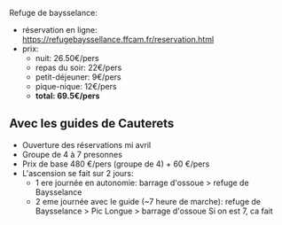 Refuge de baysselance:
- réservation en ligne: https://refugebayssellance.ffcam.fr/reservation.html
- prix:
	- nuit: 26.50€/pers
	- repas du soir: 22€/pers
	- petit-déjeuner: 9€/pers
	- pique-nique: 12€/pers
	- **total: 69.5€/pers**
	
## Avec les guides de Cauterets

- Ouverture des réservations mi avril
- Groupe de 4 à 7 presonnes
- Prix de base 480 €/pers (groupe de 4) + 60 €/pers
- L'ascension se fait sur 2 jours:
	- 1 ere journée en autonomie: barrage d'ossoue >  refuge de Baysselance
	- 2 eme journée avec le guide (~7 heure de marche): refuge de Baysselance > Pic Longue > barrage d'ossoue
Si on est 7, ca fait 